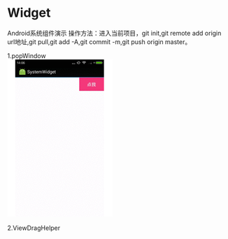 # Widget
Android系统组件演示
操作方法：进入当前项目，git init,git remote add origin url地址,git pull,git add -A,git commit -m,git push origin master。


1.popWindow</br>
![image](https://github.com/haibofaith/Widget/blob/master/popWindow.gif)

2.ViewDragHelper</br>
